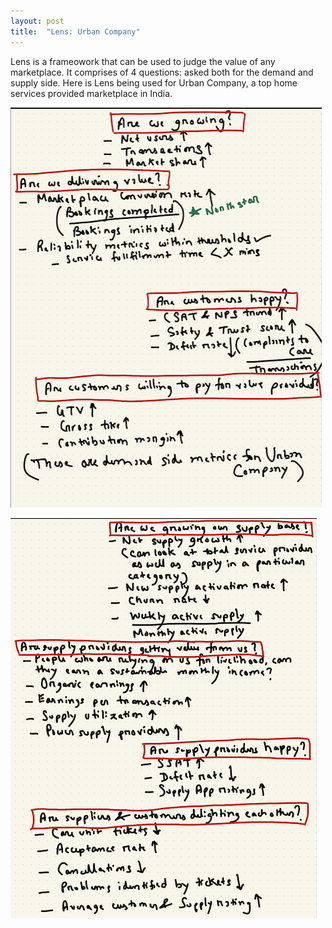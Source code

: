 ```yaml
---
layout: post
title:  "Lens: Urban Company"
---
```


Lens is a frameowork that can be used to judge the value of any marketplace. It comprises of 4 questions: asked both for the demand and supply side. Here is Lens being used for Urban Company, a top home services provided marketplace in India.

![customer lens](/assets/img/customerlens.png)

![supply lens](/assets/img/supplylens.png)
